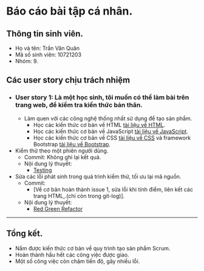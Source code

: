 # Báo cáo bài tập cá nhân. #

## Thông tin sinh viên. ##
  * Họ và tên: Trần Văn Quân
  * Mã số sinh viên: 10721203
  * Nhóm: 9.

## Các user story chịu trách nhiệm ##
  * ### User story 1: Là một học sinh, tôi muốn có thể làm bài trên trang web, để kiểm tra kiến thức bản thân. ###
    * Làm quen với các công nghệ thống nhất sử dụng để tạo sản phẩm.
      * Học các kiến thức cơ bản về HTML [tài liệu về HTML](https://www.w3.org/html/).
      * Học các kiến thức cơ bản về JavaScript [tài liệu về JavaScript](https://developer.mozilla.org/vi/docs/Web/JavaScript).
      * Học các kiến thức cơ bản về CSS [tài liệu về CSS](https://developer.mozilla.org/vi/docs/Learn/CSS/Introduction_to_CSS) và framework Bootstrap [tài liệu về Bootstrap](https://getbootstrap.com/docs/4.2/getting-started/introduction/).
  * Kiểm thử theo một phiên người dùng.
      * Commit: Không ghi lại kết quả.
      * Nội dung lý thuyết: 
        * [Testing](https://docs.google.com/document/d/1a4i_31R8WBUAnF91syr1FwBpKoAiTY6rEJt1xWjb74M/edit#heading=h.rxddpdxv9qym)
  * Sửa các lỗi phát sinh trong quá trình kiểm thử, tối ưu lại mã nguồn.
      * Commit: 
        * [Về cơ bản hoàn thành issue 1, sửa lỗi khi tính điểm, liên kết các trang HTML,.(chỉ còn trong git-log)].
      * Nội dung lý thuyết: 
        * [Red Green Refactor](https://docs.google.com/document/d/1a4i_31R8WBUAnF91syr1FwBpKoAiTY6rEJt1xWjb74M/edit#heading=h.9bhyebheszoo)
***
## Tổng kết.  ##
  * Nắm được kiến thức cơ bản về quy trình tạo sản phẩm Scrum.
  * Hoàn thành hầu hết các công việc được giao.
  * Một số công việc còn chậm tiến độ, gây nhiều lỗi.
